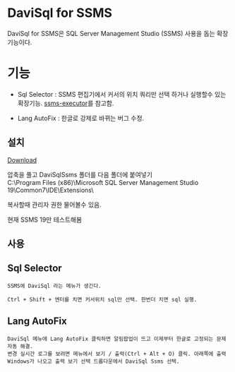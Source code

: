 # DaviSql for SSMS

DaviSql for SSMS은 SQL Server Management Studio (SSMS) 사용을 돕는 확장기능이다.


# 기능
- Sql Selector : SSMS 편집기에서 커서의 위치 쿼리만 선택 하거나 실행할수 있는 확장기능. [ssms-executor](https://github.com/devvcat/ssms-executor)를 참고함.

- Lang AutoFix : 한글로 강제로 바뀌는 버그 수정. 

## 설치
[Download](https://github.com/grimhang/DaviSqlSsms/releases/download/V0.9/DaviSqlSsms_V0.9.2.zip)

압축을 풀고 DaviSqlSsms 폴더를  다음 폴더에 붙여넣기  
 C:\Program Files (x86)\Microsoft SQL Server Management Studio 19\Common7\IDE\Extensions\  


복사할때 관리자 권한 물어볼수 있음.

현재 SSMS 19만 테스트해봄


## 사용

## Sql Selector
    SSMS에 DaviSql 라는 메뉴가 생긴다.  

    Ctrl + Shift + 엔터를 치면 커서위치 sql만 선택. 한번더 치면 sql 실행.

## Lang AutoFix
    DaviSql 메뉴에 Lang AutoFix 클릭하면 알림팝업이 뜨고 이제부터 한글로 고정되는 문제 자동 해결.  
    변경 실시간 로그를 보려면 메뉴에서 보기 / 출력(Ctrl + Alt + O) 클릭. 아래쪽에 출력 Windows가 나오고 출력 보기 선택 드롭다운에서 DaviSql Ssms 선택.